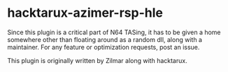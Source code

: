 # hacktarux-azimer-rsp-hle 

Since this plugin is a critical part of N64 TASing, it has to be given a home somewhere other than floating around as a random dll, along with a maintainer. For any feature or optimization requests, post an issue.

This plugin is originally written by Zilmar along with hacktarux.
